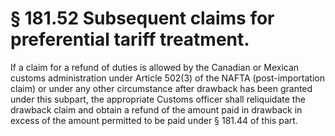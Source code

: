 # § 181.52   Subsequent claims for preferential tariff treatment.

If a claim for a refund of duties is allowed by the Canadian or Mexican customs administration under Article 502(3) of the NAFTA (post-importation claim) or under any other circumstance after drawback has been granted under this subpart, the appropriate Customs officer shall reliquidate the drawback claim and obtain a refund of the amount paid in drawback in excess of the amount permitted to be paid under § 181.44 of this part. 




